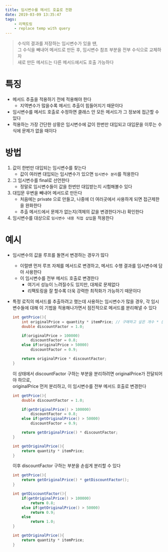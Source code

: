 ```yaml
---
title: 임시변수를 메서드 호출로 전환
date: 2019-03-09 13:35:47
tags:
    - 리팩토링
    - replace temp with query
---
```


> 수식의 결과를 저장하는 임시변수가 있을 땐,  
> 그 수식을 빼내어 메서드로 만든 후, 임시변수 참조 부분을 전부 수식으로 교체하자  
> 새로 만든 메서드는 다른 메서드에서도 호출 가능하다  

# 특징  
- 메서드 추출을 적용하기 전에 적용해야 한다  
    - 지역변수가 많을수록 메서드 추출이 힘들어지기 때문이다  
- 임시변수를 메서드 호출로 수정하면 클래스 안 모든 메서드가 그 정보에 접근할 수 있다  
- 적용하는 가장 간단한 상황은 임시변수에 값이 한번만 대입되고 대입문을 이루는 수식에 문제가 없을 때이다  

# 방법  
1. 값이 한번만 대입되는 임시변수를 찾는다  
    - 값이 여러변 대입되는 임시변수가 있으면 `임시변수 분리`를 적용한다  
2. 그 임시변수를 final로 선언한다  
    - 정말로 임시변수들이 값을 한번만 대입받는지 시험해볼수 있다  
3. 대입문 우변을 빼내어 메서드로 만든다  
    - 처음에는 private 으로 만들고, 나중에 더 여러곳에서 사용하게 되면 접근제한을 완화한다  
    - 추출 메서드에서 문제가 없는지(객체의 값을 변경한다거나) 확인한다  
4. 임시변수를 대상으로 `임시변수 내용 직접 삽입`을 적용한다  

# 예시
- 임시변수의 값을 루프를 돌면서 변경하는 경우가 많다  
    - 이럴떈 먼저 루프 자체를 메서드로 변경하고, 메서드 수행 결과를 임시변수에 담아 사용한다  
    - 이 임시변수를 전부 메서드 호출로 변경한다  
        - 여기서 성능이 느려질수도 있지만, 대체로 문제없다  
        - 리팩토링을 잘 할수록 더욱 강력한 최적화가 가능하기 때문이다  
- 특정 로직의 메서드를 추출하려고 했는데 사용하는 임시변수가 많을 경우, 각 임시변수들에 대해 이 기법을 적용해나가면서 점진적으로 메서드를 분리해낼 수 있다  
    ```java
    int getPrice(){
        int originalPrice = quantity * itemPrice; // 구매하고 싶은 개수 * 상품 가격
        double discountFactor = 1.0;

        if(originalPrice > 100000)
            discountFactor = 0.8;
        else if(originalPrice > 50000)
            discountFactor = 0.9;

        return originalPrice * discountFactor;
    }
    ```

    이 상태에서 discountFactor 구하는 부분을 분리하려면 originalPrice가 전달되어야 하므로,  
    originalPrice 먼저 분리하고, 이 임시변수를 전부 메서드 호출로 변경한다  

    ```java
    int getPrice(){
        double discountFactor = 1.0;

        if(getOriginalPrice() > 100000)
            discountFactor = 0.8;
        else if(getOriginalPrice() > 50000)
            discountFactor = 0.9;

        return getOriginalPrice() * discountFactor;
    }

    int getOriginalPrice(){
        return quantity * itemPrice;
    }
    ```

    이후 discountFactor 구하는 부분을 손쉽게 분리할 수 있다  

    ```java
    int getPrice(){
        return getOriginalPrice() * getDiscountFactor();
    }

    int getDiscountFactor(){
        if(getOriginalPrice() > 100000)
            return 0.8;
        else if(getOriginalPrice() > 50000)
            return 0.9;
        else
            return 1.0;
    }

    int getOriginalPrice(){
        return quantity * itemPrice;
    }
    ```

<!-- more -->